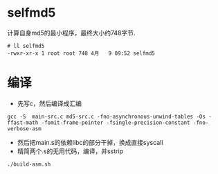 # selfmd5
计算自身md5的最小程序，最终大小约748字节.
```
# ll selfmd5 
-rwxr-xr-x 1 root root 748 4月   9 09:52 selfmd5
```

# 编译
* 先写c，然后编译成汇编
```
gcc -S  main-src.c md5-src.c -fno-asynchronous-unwind-tables -Os -ffast-math -fomit-frame-pointer -fsingle-precision-constant -fno-verbose-asm
```
* 然后把main.s的依赖libc的部分干掉，换成直接syscall
* 精简两个.s的无用代码，编译，并sstrip
```
./build-asm.sh
```

